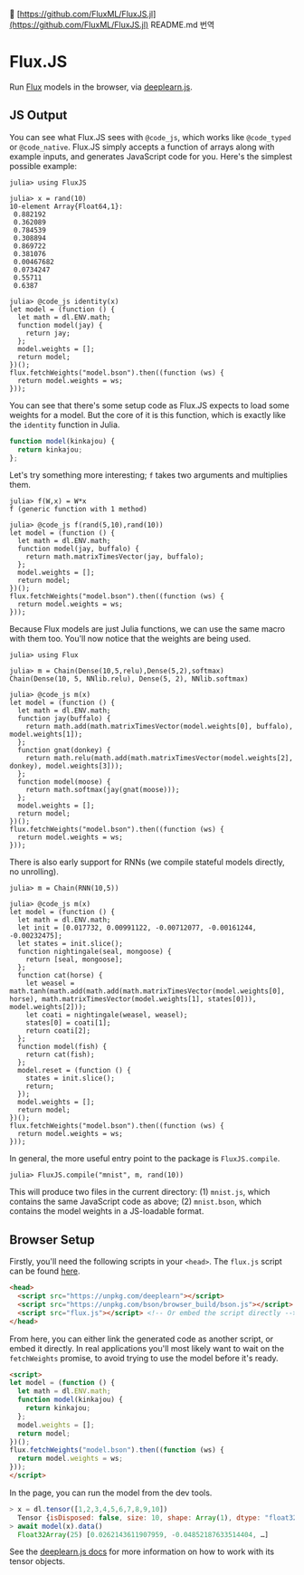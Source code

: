 🦉 [https://github.com/FluxML/FluxJS.jl](https://github.com/FluxML/FluxJS.jl) README.md 번역


# Flux.JS

Run [Flux](https://fluxml.github.io/) models in the browser, via
[deeplearn.js](https://deeplearnjs.org/).

## JS Output

You can see what Flux.JS sees with `@code_js`, which works like `@code_typed` or
`@code_native`. Flux.JS simply accepts a function of arrays along with example
inputs, and generates JavaScript code for you. Here's the simplest possible
example:

```julia-repl
julia> using FluxJS

julia> x = rand(10)
10-element Array{Float64,1}:
 0.882192
 0.362089
 0.784539
 0.308894
 0.869722
 0.381076
 0.00467682
 0.0734247
 0.55711
 0.6387

julia> @code_js identity(x)
let model = (function () {
  let math = dl.ENV.math;
  function model(jay) {
    return jay;
  };
  model.weights = [];
  return model;
})();
flux.fetchWeights("model.bson").then((function (ws) {
  return model.weights = ws;
}));
```

You can see that there's some setup code as Flux.JS expects to load some weights
for a model. But the core of it is this function, which is exactly like the
`identity` function in Julia.

```js
function model(kinkajou) {
  return kinkajou;
};
```

Let's try something more interesting; `f` takes two arguments and multiplies
them.

```julia-repl
julia> f(W,x) = W*x
f (generic function with 1 method)

julia> @code_js f(rand(5,10),rand(10))
let model = (function () {
  let math = dl.ENV.math;
  function model(jay, buffalo) {
    return math.matrixTimesVector(jay, buffalo);
  };
  model.weights = [];
  return model;
})();
flux.fetchWeights("model.bson").then((function (ws) {
  return model.weights = ws;
}));
```

Because Flux models are just Julia functions, we can use the same macro with
them too. You'll now notice that the weights are being used.

```julia-repl
julia> using Flux

julia> m = Chain(Dense(10,5,relu),Dense(5,2),softmax)
Chain(Dense(10, 5, NNlib.relu), Dense(5, 2), NNlib.softmax)

julia> @code_js m(x)
let model = (function () {
  let math = dl.ENV.math;
  function jay(buffalo) {
    return math.add(math.matrixTimesVector(model.weights[0], buffalo), model.weights[1]);
  };
  function gnat(donkey) {
    return math.relu(math.add(math.matrixTimesVector(model.weights[2], donkey), model.weights[3]));
  };
  function model(moose) {
    return math.softmax(jay(gnat(moose)));
  };
  model.weights = [];
  return model;
})();
flux.fetchWeights("model.bson").then((function (ws) {
  return model.weights = ws;
}));
```

There is also early support for RNNs (we compile stateful models directly, no
unrolling).

```julia-repl
julia> m = Chain(RNN(10,5))

julia> @code_js m(x)
let model = (function () {
  let math = dl.ENV.math;
  let init = [0.017732, 0.00991122, -0.00712077, -0.00161244, -0.00232475];
  let states = init.slice();
  function nightingale(seal, mongoose) {
    return [seal, mongoose];
  };
  function cat(horse) {
    let weasel = math.tanh(math.add(math.add(math.matrixTimesVector(model.weights[0], horse), math.matrixTimesVector(model.weights[1], states[0])), model.weights[2]));
    let coati = nightingale(weasel, weasel);
    states[0] = coati[1];
    return coati[2];
  };
  function model(fish) {
    return cat(fish);
  };
  model.reset = (function () {
    states = init.slice();
    return;
  });
  model.weights = [];
  return model;
})();
flux.fetchWeights("model.bson").then((function (ws) {
  return model.weights = ws;
}));
```

In general, the more useful entry point to the package is `FluxJS.compile`.

```julia-repl
julia> FluxJS.compile("mnist", m, rand(10))
```

This will produce two files in the current directory: (1) `mnist.js`, which
contains the same JavaScript code as above; (2) `mnist.bson`, which contains the
model weights in a JS-loadable format.

## Browser Setup

Firstly, you'll need the following scripts in your `<head>`. The `flux.js`
script can be found [here](https://github.com/FluxML/FluxJS.jl/blob/master/lib/flux.js).

```html
<head>
  <script src="https://unpkg.com/deeplearn"></script>
  <script src="https://unpkg.com/bson/browser_build/bson.js"></script>
  <script src="flux.js"></script> <!-- Or embed the script directly -->
</head>
```

From here, you can either link the generated code as another script, or embed it
directly. In real applications you'll most likely want to wait on the
`fetchWeights` promise, to avoid trying to use the model before it's ready.

```html
<script>
let model = (function () {
  let math = dl.ENV.math;
  function model(kinkajou) {
    return kinkajou;
  };
  model.weights = [];
  return model;
})();
flux.fetchWeights("model.bson").then((function (ws) {
  return model.weights = ws;
}));
</script>
```

In the page, you can run the model from the dev tools.

```js
> x = dl.tensor([1,2,3,4,5,6,7,8,9,10])
  Tensor {isDisposed: false, size: 10, shape: Array(1), dtype: "float32", strides: Array(0), …}
> await model(x).data()
  Float32Array(25) [0.0262143611907959, -0.04852187633514404, …]
```

See the [deeplearn.js docs](https://deeplearnjs.org/docs/api/index.html) for
more information on how to work with its tensor objects.
